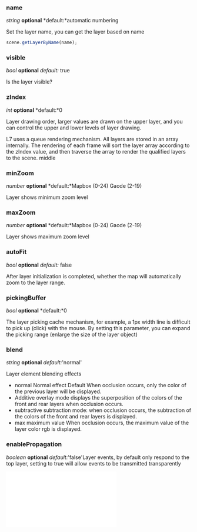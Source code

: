 ### name

<description> *string* **optional** *default:*automatic numbering</description>

Set the layer name, you can get the layer based on name

```javascript
scene.getLayerByName(name);
```

### visible

<description> *bool* **optional** *default:* true</description>

Is the layer visible?

### zIndex

<description> *int* **optional** *default:*0</description>

Layer drawing order, larger values ​​are drawn on the upper layer, and you can control the upper and lower levels of layer drawing.

L7 uses a queue rendering mechanism. All layers are stored in an array internally. The rendering of each frame will sort the layer array according to the zIndex value, and then traverse the array to render the qualified layers to the scene. middle

### minZoom

<description> *number* **optional** *default:*Mapbox (0-24) Gaode (2-19)</description>

Layer shows minimum zoom level

### maxZoom

<description> *number* **optional** *default:*Mapbox (0-24) Gaode (2-19)</description>

Layer shows maximum zoom level

### autoFit

<description> *bool* **optional** *default:* false</description>

After layer initialization is completed, whether the map will automatically zoom to the layer range.

### pickingBuffer

<description> *bool* **optional** *default:*0</description>

The layer picking cache mechanism, for example, a 1px width line is difficult to pick up (click) with the mouse. By setting this parameter, you can expand the picking range (enlarge the size of the layer object)

### blend

<description> *string* **optional** *default:*'normal'</description>

Layer element blending effects

* normal Normal effect Default When occlusion occurs, only the color of the previous layer will be displayed.
* Additive overlay mode displays the superposition of the colors of the front and rear layers when occlusion occurs.
* subtractive subtraction mode: when occlusion occurs, the subtraction of the colors of the front and rear layers is displayed.
* max maximum value When occlusion occurs, the maximum value of the layer color rgb is displayed.

### enablePropagation

<description> *boolean* **optional** *default:*'false'</description>Layer events, by default only respond to the top layer, setting to true will allow events to be transmitted transparently

<embed src="@/docs/common/layer/mask_options.en.md"></embed>
